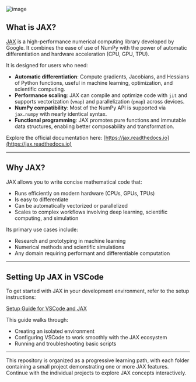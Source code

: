 ![image](https://github.com/user-attachments/assets/c09b4b96-8b33-4892-8c40-502f85de0a46)

## What is JAX?

[JAX](https://github.com/google/jax) is a high-performance numerical computing library developed by Google. It combines the ease of use of NumPy with the power of automatic differentiation and hardware acceleration (CPU, GPU, TPU).

It is designed for users who need:

- **Automatic differentiation**: Compute gradients, Jacobians, and Hessians of Python functions, useful in machine learning, optimization, and scientific computing.
- **Performance scaling**: JAX can compile and optimize code with `jit` and supports vectorization (`vmap`) and parallelization (`pmap`) across devices.
- **NumPy compatibility**: Most of the NumPy API is supported via `jax.numpy` with nearly identical syntax.
- **Functional programming**: JAX promotes pure functions and immutable data structures, enabling better composability and transformation.

Explore the official documentation here: [https://jax.readthedocs.io](https://jax.readthedocs.io)

---

## Why JAX?

JAX allows you to write concise mathematical code that:

- Runs efficiently on modern hardware (CPUs, GPUs, TPUs)
- Is easy to differentiate
- Can be automatically vectorized or parallelized
- Scales to complex workflows involving deep learning, scientific computing, and simulation

Its primary use cases include:

- Research and prototyping in machine learning
- Numerical methods and scientific simulations
- Any domain requiring performant and differentiable computation

---

## Setting Up JAX in VSCode

To get started with JAX in your development environment, refer to the setup instructions:

[Setup Guide for VSCode and JAX](Setup-JAX/vscode.md)

This guide walks through:

- Creating an isolated environment
- Configuring VSCode to work smoothly with the JAX ecosystem
- Running and troubleshooting basic scripts

---

This repository is organized as a progressive learning path, with each folder containing a small project demonstrating one or more JAX features. Continue with the individual projects to explore JAX concepts interactively.
